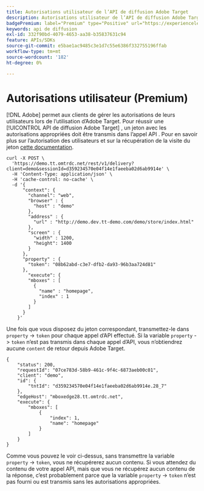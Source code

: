 ```yaml
---
title: Autorisations utilisateur de l’API de diffusion Adobe Target
description: Autorisations utilisateur de l’API de diffusion Adobe Target
badgePremium: label="Premium" type="Positive" url="https://experienceleague.adobe.com/docs/target/using/introduction/intro.html?lang=en#premium newtab=true" tooltip="Découvrez les fonctionnalités incluses dans Target Premium."
keywords: api de diffusion
exl-id: 332f90bd-4079-4653-aa38-b35837631c94
feature: APIs/SDKs
source-git-commit: e5bae1ac9485c3e1d7c55e6386f332755196ffab
workflow-type: tm+mt
source-wordcount: '182'
ht-degree: 0%

---
```


# Autorisations utilisateur (Premium)

[!DNL Adobe] permet aux clients de gérer les autorisations de leurs utilisateurs lors de l’utilisation d’Adobe Target. Pour réussir une [!UICONTROL API de diffusion Adobe Target] , un jeton avec les autorisations appropriées doit être transmis dans l’appel API . Pour en savoir plus sur l’autorisation des utilisateurs et sur la récupération de la visite du jeton [cette documentation](https://experienceleague.adobe.com/docs/target/using/administer/manage-users/enterprise/properties-overview.html).

```
curl -X POST \
  'https://demo.tt.omtrdc.net/rest/v1/delivery?client=demo&sessionId=d359234570e04f14e1faeeba02d6ab9914e' \
  -H 'Content-Type: application/json' \
  -H 'cache-control: no-cache' \
  -d '{
      "context": {
        "channel": "web",
        "browser" : {
          "host" : "demo"
        },
        "address" : {
          "url" : "http://demo.dev.tt-demo.com/demo/store/index.html"
        },
        "screen" : {
          "width" : 1200,
          "height": 1400
        }
      },
      "property" : {
        "token": "08b62abd-c3e7-dfb2-da93-96b3aa724d81"
      },
        "execute": {
        "mboxes" : [
          {
            "name" : "homepage",
            "index" : 1
          }
        ]
      }
    }'
```

Une fois que vous disposez du jeton correspondant, transmettez-le dans `property` -> `token` pour chaque appel d’API effectué. Si la variable `property` -> `token` n’est pas transmis dans chaque appel d’API, vous n’obtiendrez aucune `content` de retour depuis Adobe Target.

```
{
    "status": 200,
    "requestId": "07ce783d-58b9-461c-9f4c-6873aeb00c01",
    "client": "demo",
    "id": {
        "tntId": "d359234570e04f14e1faeeba02d6ab9914e.28_7"
    },
    "edgeHost": "mboxedge28.tt.omtrdc.net",
    "execute": {
        "mboxes": [
            {
                "index": 1,
                "name": "homepage"
            }
        ]
    }
}
```

Comme vous pouvez le voir ci-dessus, sans transmettre la variable `property` -> `token`, vous ne récupérerez aucun contenu. Si vous attendez du contenu de votre appel API, mais que vous ne récupérez aucun contenu de la réponse, c’est probablement parce que la variable  `property` -> `token` n’est pas fourni ou est transmis sans les autorisations appropriées.
